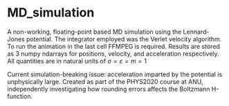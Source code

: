 # MD_simulation

A non-working, floating-point based MD simulation using the Lennard-Jones potential. The integrator employed was the Verlet velocity algorithm. To run the animation in the last cell FFMPEG is required. Results are stored as 3 numpy ndarrays for positions, velocity, and acceleration respectively. All quantities are in natural units of $\sigma=\varepsilon=m=1$ 

Current simulation-breaking issue: acceleration imparted by the potential is unphysically large.
Created as part of the PHYS2020 course at ANU, independently investigating how rounding errors affects the Boltzmann H-function. 
